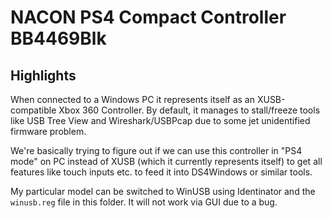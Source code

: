# NACON PS4 Compact Controller BB4469Blk

## Highlights

When connected to a Windows PC it represents itself as an XUSB-compatible Xbox 360 Controller. By default, it manages to stall/freeze tools like USB Tree View and Wireshark/USBPcap due to some jet unidentified firmware problem.

We're basically trying to figure out if we can use this controller in "PS4 mode" on PC instead of XUSB (which it currently represents itself) to get all features like touch inputs etc. to feed it into DS4Windows or similar tools.

My particular model can be switched to WinUSB using Identinator and the `winusb.reg` file in this folder. It will not work via GUI due to a bug.
